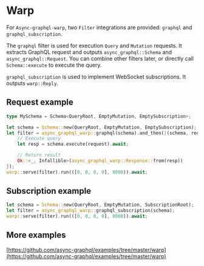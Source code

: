 # Warp

For `Async-graphql-warp`, two `Filter` integrations are provided: `graphql` and `graphql_subscription`.

The `graphql` filter is used for execution `Query` and `Mutation` requests. It extracts GraphQL request and outputs `async_graphql::Schema` and `async_graphql::Request`.
You can combine other filters later, or directly call `Schema::execute` to execute the query.

`graphql_subscription` is used to implement WebSocket subscriptions. It outputs `warp::Reply`.

## Request example

```rust
type MySchema = Schema<QueryRoot, EmptyMutation, EmptySubscription>;

let schema = Schema::new(QueryRoot, EmptyMutation, EmptySubscription);
let filter = async_graphql_warp::graphql(schema).and_then(|(schema, request): (MySchema, async_graphql::Request)| async move {
    // Execute query
    let resp = schema.execute(request).await;

    // Return result
    Ok::<_, Infallible>(async_graphql_warp::Response::from(resp))
});
warp::serve(filter).run(([0, 0, 0, 0], 8000)).await;
```

## Subscription example

```rust
let schema = Schema::new(QueryRoot, EmptyMutation, SubscriptionRoot);
let filter = async_graphql_warp::graphql_subscription(schema);
warp::serve(filter).run(([0, 0, 0, 0], 8000)).await;
```

## More examples

[https://github.com/async-graphql/examples/tree/master/warp](https://github.com/async-graphql/examples/tree/master/warp)

